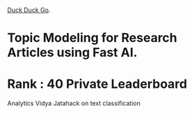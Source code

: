  [Duck Duck Go](https://datahack.analyticsvidhya.com/contest/janatahack-independence-day-2020-ml-hackathon/ "Janatahack: Independence Day 2020 ML Hackathon").
# Topic Modeling for Research Articles using Fast AI.

# Rank : 40 Private Leaderboard
Analytics Vidya Jatahack on text classification

